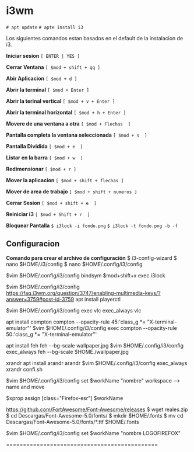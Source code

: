 # i3wm

```# apt update```
```# apte install i3```

Los siguientes comandos estan basados en el default de la instalacion de i3.

__Iniciar sesion__
```[ ENTER | YES ]```

__Cerrar Ventana__
```[ $mod + shift + qq ]```

__Abir Aplicacion__
```[ $mod + d ]```

__Abrir la terminal__
```[ $mod + Enter ]```

__Abrir la terinal vertical__
```[ $mod + v + Enter ]```

__Abrir la terminal horizontal__
```[ $mod + h + Enter ]```

__Movere de una ventana a otra__
```[ $mod + Flechas  ]```

__Pantalla completa la ventana seleccionada__
```[ $mod + s  ]```

__Pantalla Dividida__
```[ $mod + e  ]```

__Listar en la barra__
```[ $mod + w  ]```

__Redimensionar__
```[ $mod + r ]```

__Mover la aplicacion__
```[ $mod + shift + flechas ]```

__Mover de area de trabajo__
```[ $mod + shift + numeros ]```

__Cerrar Sesion__
```[ $mod + shift + e  ]```

__Reiniciar i3__
```[ $mod + Shift + r  ]```

__Bloquear Pantalla__
```$ i3lock -i fondo.png```
```$ i3lock -t fondo.png -b -f```

## Configuracion

__Comando para crear el archivo de configuración__
$ i3-config-wizard
$ nano $HOME/.i3/config
$ nano $HOME/.config/i3/config

$vim $HOME/.config/i3/config
bindsym $mod+shift+x exec i3lock


$vim $HOME/.config/i3/config
https://faq.i3wm.org/question/3747/enabling-multimedia-keys/?answer=3759#post-id-3759
apt install playerctl


$vim $HOME/.config/i3/config
exec vlc
exec_always vlc


apt install compton
compton --opacity-rule 45:'class_g *= "X-terminal-emulator"'
$vim $HOME/.config/i3/config
exec compton --opacity-rule 50:'class_g *= "X-terminal-emulator"'


apt install feh
feh --bg-scale wallpaper.jpg
$vim $HOME/.config/i3/config
exec_always feh --bg-scale $HOME./wallpaper.jpg


xrandr
apt install arandr
arandr
$vim $HOME/.config/i3/config
exec_always xrandr confi.sh


$vim $HOME/.config/i3/config
set $workName "nombre"
workspace --> name and move

$xprop
assign [class="Firefox-esr"] $workName



https://github.com/FortAwesome/Font-Awesome/releases
$ wget reales.zip
$ cd Descargas/Font-Awesome-5.0/fonts/
$ mkdir $HOME/.fonts
$ mv cd Descargas/Font-Awesome-5.0/fonts/*.ttf  $HOME/.fonts


$vim $HOME/.config/i3/config
set $workName "nombre LOGOFIREFOX"


=============================================


